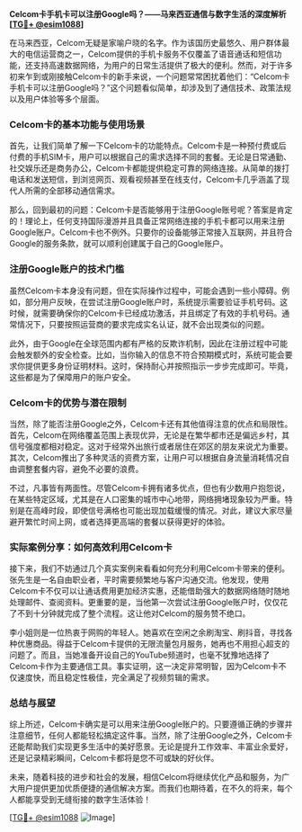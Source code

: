 **Celcom卡手机卡可以注册Google吗？——马来西亚通信与数字生活的深度解析[[TG💪+ @esim1088](https://t.me/s/esim1088)]**

在马来西亚，Celcom无疑是家喻户晓的名字。作为该国历史最悠久、用户群体最大的电信运营商之一，Celcom提供的手机卡服务不仅覆盖了语音通话和短信功能，还支持高速数据网络，为用户的日常生活提供了极大的便利。然而，对于许多初来乍到或刚接触Celcom卡的新手来说，一个问题常常困扰着他们：“Celcom卡手机卡可以注册Google吗？”这个问题看似简单，却涉及到了通信技术、政策法规以及用户体验等多个层面。

### Celcom卡的基本功能与使用场景

首先，让我们简单了解一下Celcom卡的功能特点。Celcom卡是一种预付费或后付费的手机SIM卡，用户可以根据自己的需求选择不同的套餐。无论是日常通勤、社交娱乐还是商务办公，Celcom卡都能提供稳定可靠的网络连接。从简单的拨打电话和发送短信，到浏览网页、观看视频甚至在线支付，Celcom卡几乎涵盖了现代人所需的全部移动通信需求。

那么，回到最初的问题：Celcom卡是否能够用于注册Google账号呢？答案是肯定的！理论上，任何支持国际漫游并且具备正常网络连接的手机卡都可以用来注册Google账户。Celcom卡也不例外。只要你的设备能够正常接入互联网，并且符合Google的服务条款，就可以顺利创建属于自己的Google账户。

### 注册Google账户的技术门槛

虽然Celcom卡本身没有问题，但在实际操作过程中，可能会遇到一些小障碍。例如，部分用户反映，在尝试注册Google账户时，系统提示需要验证手机号码。这时候，就需要确保你的Celcom卡已经成功激活，并且绑定了有效的手机号码。通常情况下，只要按照运营商的要求完成实名认证，就不会出现类似的问题。

此外，由于Google在全球范围内都有严格的反欺诈机制，因此在注册过程中可能会触发额外的安全检查。比如，当你输入的信息不符合预期模式时，系统可能会要求你提供更多身份证明材料。这时，保持耐心并按照指示一步步完成即可。毕竟，这些都是为了保障用户的账户安全。

### Celcom卡的优势与潜在限制

当然，除了能否注册Google之外，Celcom卡还有其他值得注意的优点和局限性。首先，Celcom在网络覆盖范围上表现优异，无论是在繁华都市还是偏远乡村，其信号强度都相对稳定。这对于经常外出旅行或者居住在郊区的朋友来说尤为重要。其次，Celcom推出了多种灵活的资费方案，让用户可以根据自身流量消耗情况自由调整套餐内容，避免不必要的浪费。

不过，凡事皆有两面性。尽管Celcom卡拥有诸多优点，但也有少数用户抱怨说，在某些特定区域，尤其是在人口密集的城市中心地带，网络拥堵现象较为严重。特别是在高峰时段，即使信号满格也可能出现加载缓慢的情况。对此，建议大家尽量避开繁忙时间上网，或者选择更高端的套餐以获得更好的体验。

### 实际案例分享：如何高效利用Celcom卡

接下来，我们不妨通过几个真实案例来看看如何充分利用Celcom卡带来的便利。张先生是一名自由职业者，平时需要频繁地与客户沟通交流。他发现，使用Celcom卡不仅可以让通话费用更加经济实惠，还能借助强大的数据网络随时随地处理邮件、查阅资料。更重要的是，当他第一次尝试注册Google账户时，仅仅花了不到十分钟就完成了整个流程。这让他对Celcom的服务赞不绝口。

李小姐则是一位热衷于网购的年轻人。她喜欢在空闲之余刷淘宝、刷抖音，寻找各种优惠商品。得益于Celcom卡提供的无限流量包月服务，她再也不用担心超支的问题了。而且，当她准备开设自己的YouTube频道时，也毫不犹豫地选择了Celcom卡作为主要通信工具。事实证明，这一决定非常明智，因为Celcom卡不仅速度快，而且稳定性极佳，完全满足了视频剪辑的需求。

### 总结与展望

综上所述，Celcom卡确实是可以用来注册Google账户的。只要遵循正确的步骤并注意细节，任何人都能轻松搞定这件事。当然，除了注册Google之外，Celcom卡还能帮助我们实现更多生活中的美好愿景。无论是提升工作效率、丰富业余爱好，还是记录精彩瞬间，Celcom卡都将是您不可或缺的好伙伴。

未来，随着科技的进步和社会的发展，相信Celcom将继续优化产品和服务，为广大用户提供更加优质便捷的通信解决方案。而我们也期待着，在不久的将来，每个人都能享受到无缝衔接的数字生活体验！

[[TG💪+ @esim1088](https://t.me/s/esim1088) ![Image](https://i.postimg.cc/4NQfJmqS/Snipaste-2025-05-13-00-14-12.png)]